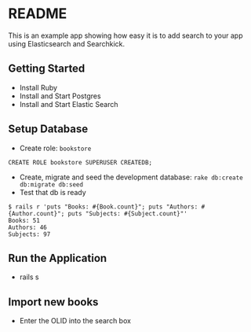 # README

This is an example app showing how easy it is to add search to your app
using Elasticsearch and Searchkick.

Getting Started
---
- Install Ruby
- Install and Start Postgres
- Install and Start Elastic Search

Setup Database
---
- Create role: `bookstore`
```
CREATE ROLE bookstore SUPERUSER CREATEDB;
```

- Create, migrate and seed the development database: `rake db:create db:migrate db:seed`
- Test that db is ready
```
$ rails r 'puts "Books: #{Book.count}"; puts "Authors: #{Author.count}"; puts "Subjects: #{Subject.count}"'
Books: 51
Authors: 46
Subjects: 97
```

Run the Application
---
- rails s

Import new books
---
- Enter the OLID into the search box




